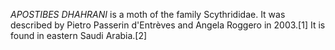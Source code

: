 _APOSTIBES DHAHRANI_ is a moth of the family Scythrididae. It was described by Pietro Passerin d'Entrèves and Angela Roggero in 2003.[1] It is found in eastern Saudi Arabia.[2]
